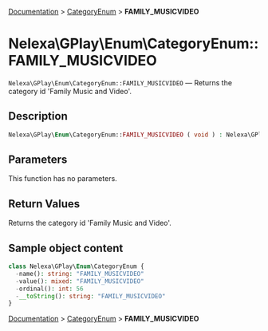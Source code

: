 [Documentation](../../README.md) > [CategoryEnum](README.md) > **FAMILY_MUSICVIDEO**

# Nelexa\GPlay\Enum\CategoryEnum::FAMILY_MUSICVIDEO
`Nelexa\GPlay\Enum\CategoryEnum::FAMILY_MUSICVIDEO` — Returns the category id 'Family Music and Video'.

## Description
```php
Nelexa\GPlay\Enum\CategoryEnum::FAMILY_MUSICVIDEO ( void ) : Nelexa\GPlay\Enum\CategoryEnum
```

## Parameters
This function has no parameters.

## Return Values
Returns the category id 'Family Music and Video'.

## Sample object content
```php
class Nelexa\GPlay\Enum\CategoryEnum {
  -name(): string: "FAMILY_MUSICVIDEO"
  -value(): mixed: "FAMILY_MUSICVIDEO"
  -ordinal(): int: 56
  -__toString(): string: "FAMILY_MUSICVIDEO"
}
```

[Documentation](../../README.md) > [CategoryEnum](README.md) > **FAMILY_MUSICVIDEO**
